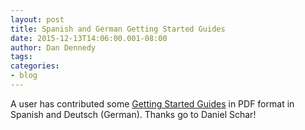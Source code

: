 ```yaml
---
layout: post
title: Spanish and German Getting Started Guides
date: 2015-12-13T14:06:00.001-08:00
author: Dan Dennedy
tags: 
categories:
- blog
---
```


A user has contributed some <a href="/shotcut_web/howtos/getting-started/">Getting Started Guides</a> in PDF format in Spanish and Deutsch (German). Thanks go to&nbsp;Daniel Schar!<br><br>
